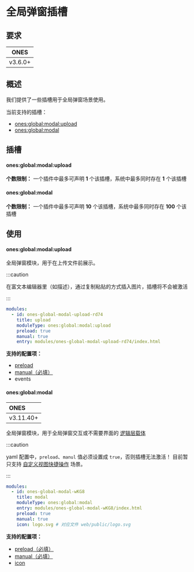 # 全局弹窗插槽

## 要求

| **ONES** |
| :------: |
| v3.6.0+  |

## 概述

我们提供了一些插槽用于全局弹窗场景使用。

当前支持的插槽：

- [ones:global:modal:upload](#onesglobalmodalupload)
- [ones:global:modal](#onesglobalmodal)

## 插槽

#### ones:global:modal:upload

**个数限制：** 一个插件中最多可声明 **1** 个该插槽，系统中最多同时存在 **1** 个该插槽

#### ones:global:modal

**个数限制：** 一个插件中最多可声明 **10** 个该插槽，系统中最多同时存在 **100** 个该插槽

## 使用

#### ones:global:modal:upload

全局弹窗模块，用于在上传文件前展示。

:::caution

在富文本编辑器里（如描述），通过复制粘贴的方式插入图片，插槽将不会被激活

:::

```yaml
modules:
  - id: ones-global-modal-upload-rd74
    title: upload
    moduleType: ones:global:modal:upload
    preload: true
    manual: true
    entry: modules/ones-global-modal-upload-rd74/index.html
```

**支持的配置项：**

- [preload](../../../reference/config/plugin.md#preload)
- [manual（必填）](../../../reference/config/plugin.md#manual)
- events

#### ones:global:modal

| **ONES**  |
| :-------- |
| v3.11.40+ |

全局弹窗模块，用于全局弹窗交互或不需要界面的 [逻辑层载体](../../business/layout-custom-quick-action#2%E6%97%A0%E7%95%8C%E9%9D%A2%E7%BA%AF%E9%80%BB%E8%BE%91%E7%B1%BB%E5%9E%8B)

:::caution

yaml 配置中，`preload`、`manul` 值必须设置成 `true`，否则插槽无法激活！
目前暂只支持 [自定义视图快捷操作](../../business/layout-custom-quick-action) 场景。

:::

```yaml
modules:
  - id: ones-global-modal-wKG8
    title: modal
    moduleType: ones:global:modal
    entry: modules/ones-global-modal-wKG8/index.html
    preload: true
    manual: true
    icon: logo.svg # 对应文件 web/public/logo.svg
```

**支持的配置项：**

- [preload（必填）](../../../reference/config/plugin.md#preload)
- [manual（必填）](../../../reference/config/plugin.md#manual)
- [icon](../../../reference/config/plugin.md#icon)
